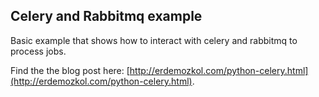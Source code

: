 ## Celery and Rabbitmq example ##

Basic example that shows how to interact with celery and rabbitmq to process jobs.  

Find the the blog post here: [http://erdemozkol.com/python-celery.html](http://erdemozkol.com/python-celery.html).


